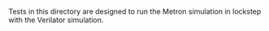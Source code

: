 Tests in this directory are designed to run the Metron simulation in lockstep
with the Verilator simulation.
